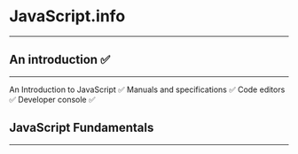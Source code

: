 # JavaScript.info
----------------------
## An introduction ✅
----------------------
An Introduction to JavaScript ✅
Manuals and specifications ✅
Code editors ✅
Developer console ✅
## JavaScript Fundamentals
----------------------

